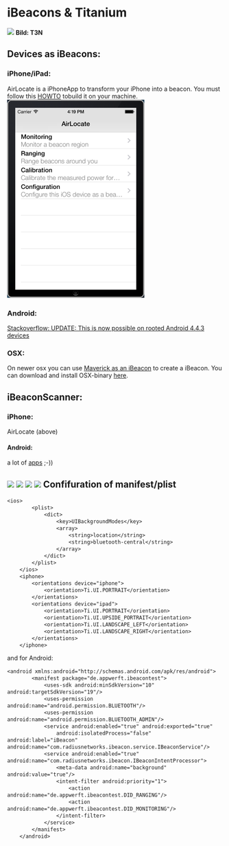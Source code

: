 iBeacons & Titanium 
===================
![](http://t3n.de/news/wp-content/uploads/2014/06/ibeacon-verschiedene-bauformen-595x909.jpg)
__Bild: T3N__


Devices as iBeacons:
--------------------

### iPhone/iPad:
AirLocate is a iPhoneApp to transform your iPhone into a beacon. You must follow this [HOWTO](https://github.com/AppWerft/iBeacontest/blob/master/doku/How-to-Configure-your-iPhone-as-an-iBeacon-Transmitter.pdf?raw=true) tobuild it on your machine.
![](https://github.com/AppWerft/iBeacontest/blob/master/doku/airlocate.png)
### Android:
[Stackoverflow: UPDATE: This is now possible on rooted Android 4.4.3 devices](http://stackoverflow.com/questions/19602913/can-an-android-device-act-as-an-ibeacon)

### OSX:
On newer osx you can use [Maverick as an iBeacon]() to create a iBeacon. You can download and install OSX-binary [here](https://github.com/AppWerft/iBeacontest/blob/master/doku/BeaconOSX.zip). 

iBeaconScanner:
---------------
### iPhone:
AirLocate (above)

#### Android:
a lot of [apps](https://play.google.com/store/search?q=ibeacon&c=apps) ;-))

![](https://lh4.ggpht.com/Riy3wGkz6RDwrHuF_5EnQm_bcvUybzUS-l0TsQcN2BBSTbUyxsFYMKCvQixC1ob_yW2H=w100)
![](https://lh4.ggpht.com/RjEtnJqwOh-Ozg6kgQQaljmWM6tb4jYglOqmAIXb5jfPw2GM7xgltbZlLnAXLQOGfPE=w100)
![](https://lh6.ggpht.com/AageLj4Ae12yYrjUb-E7EsH2SmHXDFEWDc8rsDD36Z3K111kigTaZot-rDaF125jpSI=w100)
![](https://lh5.ggpht.com/EuhbJUeNah_dJFV_PBRo2YQQE7G6vWBlvUsLjp0Mc-JZzOn7cprJnoMt6nZ73drKSn4=w100)
Confifuration of manifest/plist
-------------------------------
~~~
<ios>
        <plist>
            <dict>
                <key>UIBackgroundModes</key>
                <array>
                    <string>location</string>
                    <string>bluetooth-central</string>
                </array>
            </dict>
        </plist>
    </ios>
    <iphone>
        <orientations device="iphone">
            <orientation>Ti.UI.PORTRAIT</orientation>
        </orientations>
        <orientations device="ipad">
            <orientation>Ti.UI.PORTRAIT</orientation>
            <orientation>Ti.UI.UPSIDE_PORTRAIT</orientation>
            <orientation>Ti.UI.LANDSCAPE_LEFT</orientation>
            <orientation>Ti.UI.LANDSCAPE_RIGHT</orientation>
        </orientations>
    </iphone>
~~~
and for Android:
~~~
<android xmlns:android="http://schemas.android.com/apk/res/android">
        <manifest package="de.appwerft.ibeacontest">
            <uses-sdk android:minSdkVersion="10" android:targetSdkVersion="19"/>
            <uses-permission android:name="android.permission.BLUETOOTH"/>
            <uses-permission android:name="android.permission.BLUETOOTH_ADMIN"/>
            <service android:enabled="true" android:exported="true"
                android:isolatedProcess="false" android:label="iBeacon" android:name="com.radiusnetworks.ibeacon.service.IBeaconService"/>
            <service android:enabled="true" android:name="com.radiusnetworks.ibeacon.IBeaconIntentProcessor">
                <meta-data android:name="background" android:value="true"/>
                <intent-filter android:priority="1">
                    <action android:name="de.appwerft.ibeacontest.DID_RANGING"/>
                    <action android:name="de.appwerft.ibeacontest.DID_MONITORING"/>
                </intent-filter>
            </service>
        </manifest>
    </android>
~~~
    
